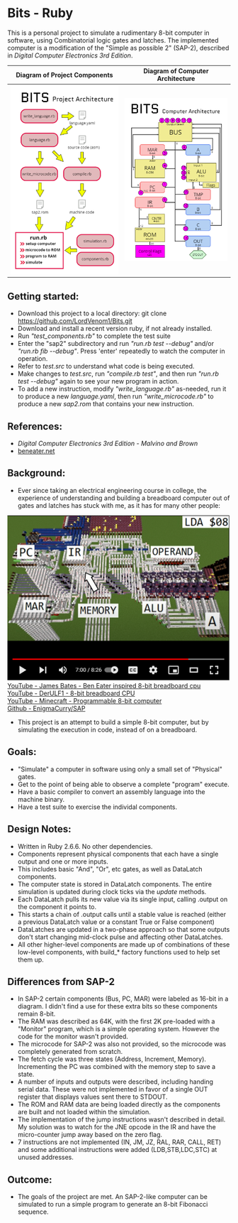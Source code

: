 # Bits - Ruby
This is a personal project to simulate a rudimentary 8-bit computer in software, using Combinatorial logic gates and latches.
The implemented computer is a modification of the "Simple as possible 2" (SAP-2), described in *Digital Computer Electronics 3rd Edition*.

Diagram of Project Components |  Diagram of Computer Architecture
------------------------------|-----------------------------------
![Diagram of Project Architecture](/images/software_arch.png?raw=true "Project Architecture")|![Diagram of Computer Architecture](/images/sap2_arch.png?raw=true "SAP-2-like Computer Architecture")

## Getting started:
* Download this project to a local directory: git clone https://github.com/LordVenom1/Bits.git
* Download and install a recent version ruby, if not already installed.
* Run *"test_components.rb"* to complete the test suite
* Enter the "sap2" subdirectory and run *"run.rb test --debug"* and/or *"run.rb fib --debug"*. Press 'enter' repeatedly to watch the computer in operation.
* Refer to *test.src* to understand what code is being executed.
* Make changes to *test.src*, run *"compile.rb test"*, and then run *"run.rb test --debug"* again to see your new program in action.
* To add a new instruction, modify *"write_language.rb"* as-needed, run it to produce a new *language.yaml*, then run *"write_microcode.rb"* to produce a new *sap2.rom* that contains your new instruction.

## References:
- *Digital Computer Electronics 3rd Edition - Malvino and Brown*
- [beneater.net](https://eater.net/8bit)

## Background:
- Ever since taking an electrical engineering course in college, the experience of understanding and building a breadboard computer 
out of gates and latches has stuck with me, as it has for many other people:  

[![YouTube - Michael Roberts - Minecraft - Programmable 8-bit computer](/images/youtube_ydd6l3iYOZE.png?raw=true)](https://www.youtube.com/watch?v=ydd6l3iYOZE)  
  [YouTube - James Bates - Ben Eater inspired 8-bit breadboard cpu](https://www.youtube.com/playlist?list=PL_i7PfWMNYobSPpg1_voiDe6qBcjvuVui)  
  [YouTube - DerULF1 - 8-bit breadboard CPU](https://www.youtube.com/playlist?list=PL5-Ar_CvItgaP27eT_C7MnCiubkyaEqF0)  
  [YouTube - Minecraft - Programmable 8-bit computer](https://youtu.be/ydd6l3iYOZE)  
  [Github - EnigmaCurry/SAP](https://github.com/EnigmaCurry/SAP)  
- This project is an attempt to build a simple 8-bit computer, but by simulating the execution in code, instead of on a breadboard.

## Goals:
- "Simulate" a computer in software using only a small set of "Physical" gates.
- Get to the point of being able to observe a complete "program" execute.
- Have a basic compiler to convert an assembly language into the machine binary.
- Have a test suite to exercise the individal components.

## Design Notes:
- Written in Ruby 2.6.6.  No other dependencies.
- Components represent physical components that each have a single output and one or more inputs.  
- This includes basic "And", "Or", etc gates, as well as DataLatch components.
- The computer state is stored in DataLatch components.  The entire simulation is updated during clock ticks via the *update* methods.
- Each DataLatch pulls its new value via its single input, calling .output on the component it points to.
- This starts a chain of .output calls until a stable value is reached (either a previous DataLatch value or a constant True or False component)
- DataLatches are updated in a two-phase approach so that some outputs don't start changing mid-clock pulse and affecting other DataLatches.
- All other higher-level components are made up of combinations of these low-level components, with build_* factory functions used to help set them up.

## Differences from SAP-2
- In SAP-2 certain components (Bus, PC, MAR) were labeled as 16-bit in a diagram.  I didn't find a use for these extra bits so these components remain 8-bit.
- The RAM was described as 64K, with the first 2K pre-loaded with a "Monitor" program, which is a simple operating system.  However the code for the monitor wasn't provided.
- The microcode for SAP-2 was also not provided, so the microcode was completely generated from scratch.
- The fetch cycle was three states (Address, Increment, Memory).  Incrementing the PC was combined with the memory step to save a state.
- A number of inputs and outputs were described, including handing serial data.  These were not implemented in favor of a single OUT register that displays values sent there to STDOUT.
- The ROM and RAM data are being loaded directly as the components are built and not loaded within the simulation.
- The implementation of the jump instructions wasn't described in detail.  My solution was to watch for the JNE opcode in the IR and have the micro-counter jump away based on the zero flag.
- 7 instructions are not implemented (IN, JM, JZ, RAL, RAR, CALL, RET) and some additional instructions were added (LDB,STB,LDC,STC) at unused addresses.

## Outcome:
- The goals of the project are met.  An SAP-2-like computer can be simulated to run a simple program to generate an 8-bit Fibonacci sequence.
